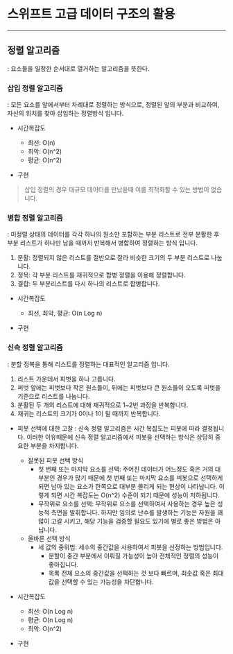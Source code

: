 # 스위프트 고급 데이터 구조의 활용

---

## 정렬 알고리즘
: 요소들을 일정한 순서대로 열거하는 알고리즘을 뜻한다.

### 삽입 정렬 알고리즘
: 모든 요소를 앞에서부터 차례대로 정렬하는 방식으로, 정렬된 앞의 부분과 비교하여, 자신의 위치를 찾아 삽입하는 정렬방식 입니다.

- 시간복잡도
    - 최선: O(n)
    - 최악: O(n^2)
    - 평균: O(n^2)

- 구현


> 삽입 정렬의 경우 대규모 데이터를 만났을때 이를 최적화할 수 있는 방법이 없습니다.

### 병합 정렬 알고리즘
: 미정렬 상태의 데이터를 각각 하나의 원소만 포함하는 부분 리스트로 전부 분활한 후 부분 리스트가 하나만 남을 때까지 반복해서 병합하여 정렬하는 방식 입니다.
1. 분활: 정렬되지 않은 리스트를 절반으로 잘라 비슷한 크기의 두 부분 리스트로 나눕니다.
2. 정복: 각 부분 리스트를 재귀적으로 합병 정렬을 이용해 정렬합니다.
3. 결합: 두 부분리스트를 다시 하나의 리스트로 합병합니다.

- 시간복잡도
    - 최선, 최악, 평균: O(n Log n)

- 구현


### 신속 정렬 알고리즘
: 분할 정복을 통해 리스트를 정렬하는 대표적인 알고리즘 입니다.
1. 리스트 가운데서 피벗을 하나 고릅니다.
2. 퍼벗 앞에는 피벗보다 작은 원소들이, 뒤에는 피벗보다 큰 원소들이 오도록 피벗을 기준으로 리스트를 나눕니다.
3. 분활된 두 개의 리스트에 대해 재귀적으로 1~2번 과정을 반복합니다.
4. 재귀는 리스트의 크기가 0이나 1이 될 때까지 반복합니다.

- 피봇 선택에 대한 고찰
: 신속 정렬 알고리즘은 시간 복잡도는 피봇에 따라 결정됩니다. 이러한 이유때문에 신속 정렬 알고리즘에서 피봇을 선택하는 방식은 상당히 중요한 부분을 차지합니다.
    - 잘못된 피봇 선택 방식
        - 첫 번째 또는 마지막 요소를 선택: 주어진 데이터가 어느정도 혹은 거의 대부분인 경우가 많기 때문에 첫 번째 또는 마지막 요소를 피봇으로 선택하게 되면 남아 있는 요소가 한쪽으로 대부분 몰리게 되는 현상이 나타납니다. 이렇게 되면 시간 복잡도는 O(n^2) 수준이 되기 때문에 성능이 저하됩니다.
        - 무작위로 요소를 선택: 무작위로 요소를 선택하여서 사용하는 경우 높은 성능적 측면을 발휘합니다. 하지만 임의로 난수를 발생하는 기능은 자원을 꽤 많이 고갈 시키고, 해당 기능을 검증할 필요도 있기에 별로 좋은 방법은 아닙니다.
    - 올바른 선택 방식
        - 세 값의 중위법: 세수의 중간값을 사용하여서 피봇을 선정하는 방법입니다.
            - 분할이 중간 부분에서 이뤄질 가능성이 높아 전체적인 정렬의 성능이 좋아집니다.
            - 목록 전체 요소의 중간값을 선택하는 것 보다 빠르며, 최솟값 혹은 최대값을 선택할 수 있는 가능성을 차단합니다.

- 시간복잡도
    - 최선: O(n Log n)
    - 평균: O(n Log n)
    - 최악: O(n^2)

- 구현
